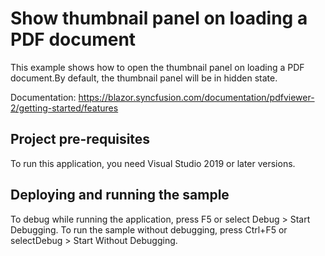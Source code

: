 # Show thumbnail panel on loading a PDF document
This example shows how to open the thumbnail panel on loading a PDF document.By default, the thumbnail panel will be in hidden state.

Documentation: https://blazor.syncfusion.com/documentation/pdfviewer-2/getting-started/features

## Project pre-requisites
To run this application, you need Visual Studio 2019 or later versions.

## Deploying and running the sample
To debug while running the application, press F5 or select Debug > Start Debugging. To run the sample without debugging, press Ctrl+F5 or selectDebug > Start Without Debugging.